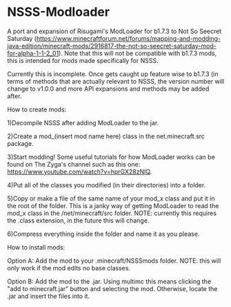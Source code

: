 # NSSS-Modloader
A port and expansion of Risugami's ModLoader for b1.7.3 to Not So Seecret Saturday (https://www.minecraftforum.net/forums/mapping-and-modding-java-edition/minecraft-mods/2916817-the-not-so-seecret-saturday-mod-for-alpha-1-1-2_01). Note that this will not be compatible with b1.7.3 mods, this is intended for mods made specifically for NSSS.

Currently this is incomplete. Once gets caught up feature wise to b1.7.3 (in terms of methods that are actually relevant to NSSS, the version number will change to v1.0.0 and more API expansions and methods may be added after.

How to create mods:

1)Decompile NSSS after adding ModLoader to the jar.

2)Create a mod_(insert mod name here) class in the net.minecraft.src package.

3)Start modding! Some useful tutorials for how ModLoader works can be found on The Zyga's channel such as this one: https://www.youtube.com/watch?v=hprGX28zNlQ.

4)Put all of the classes you modified (in their directories) into a folder.

5)Copy or make a file of the same name of your mod_x class and put it in the root of the folder. This is a janky way of getting ModLoader to read the mod_x class in the /net/minecraft/src folder. NOTE: currently this requires the .class extension, in the future this will change.

6)Compress everything inside the folder and name it as you please.

How to install mods:

Option A: Add the mod to your .minecraft/NSSSmods folder. NOTE: this will only work if the mod edits no base classes.

Option B: Add the mod to the .jar. Using multimc this means clicking the "add to minecraft.jar" button and selecting the mod. Otherwise, locate the .jar and insert the files into it.
